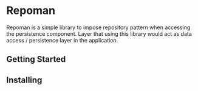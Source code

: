# Repoman

Repoman is a simple library to impose repository pattern
when accessing the persistence component. Layer that using this library would act as data access / persistence layer in the application.

## Getting Started


## Installing


